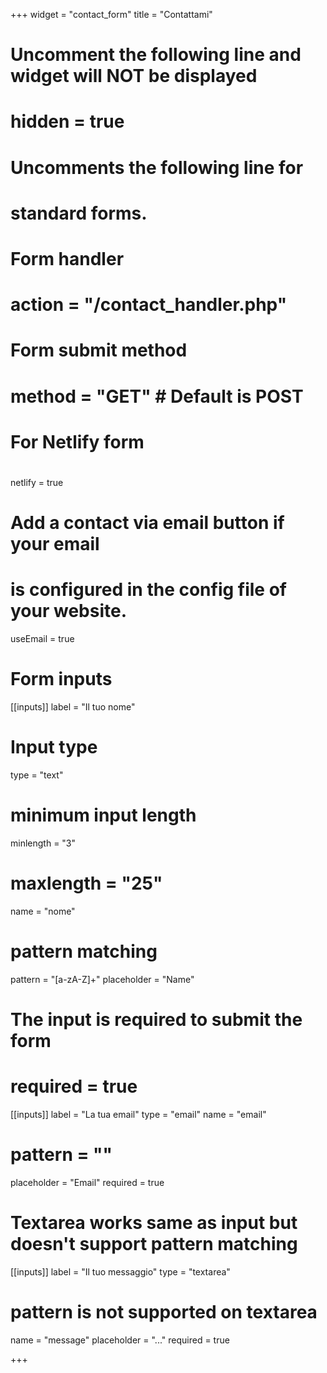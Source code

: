 +++
widget = "contact_form"
title = "Contattami" 

# Uncomment the following line and widget will NOT be displayed
# hidden = true

# Uncomments the following line for
# standard forms.
#
# Form handler
# action = "/contact_handler.php"
# Form submit method
# method = "GET" # Default is POST

# For Netlify form
#
netlify = true

# Add a contact via email button if your email
# is configured in the config file of your website.
useEmail = true

# Form inputs
[[inputs]]
label = "Il tuo nome"
# Input type
type = "text"
# minimum input length
minlength = "3"
# maxlength = "25"
name = "nome"
# pattern matching
pattern = "[a-zA-Z]+"
placeholder = "Name"
# The input is required to submit the form
# required = true

[[inputs]]
label = "La tua email"
type = "email"
name = "email"
# pattern = ""
placeholder = "Email"
required = true

# Textarea works same as input but doesn't support pattern matching
[[inputs]]
label = "Il tuo messaggio"
type = "textarea"
# pattern is not supported on textarea
name = "message"
placeholder = "..."
required = true

+++

